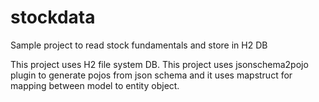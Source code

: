# stockdata
Sample project to read stock fundamentals and store in H2 DB 

This project uses H2 file system DB.
This project uses jsonschema2pojo plugin to generate pojos from json schema and it uses mapstruct for mapping between model to entity object.
